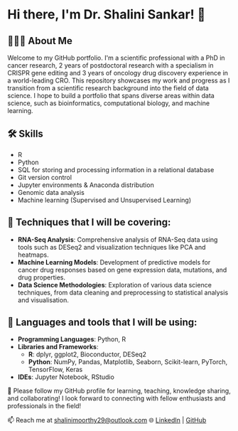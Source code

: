 # Hi there, I'm Dr. Shalini Sankar! 👋

## 🙋🏽‍♀️ About Me

Welcome to my GitHub portfolio. I'm a scientific professional with a PhD in cancer research, 2 years of postdoctoral research with a specialism in CRISPR gene editing and 3 years of oncology drug discovery experience in a world-leading CRO. This repository showcases my work and progress as I transition from a scientific research background into the field of data science. I hope to build a portfolio that spans diverse areas within data science, such as bioinformatics, computational biology, and machine learning.

## 🛠️ Skills

- R 
- Python 
- SQL for storing and processing information in a relational database
- Git version control
- Jupyter environments & Anaconda distribution
- Genomic data analysis 
- Machine learning (Supervised and Unsupervised Learning)

## 🔧 Techniques that I will be covering:

- **RNA-Seq Analysis**: Comprehensive analysis of RNA-Seq data using tools such as DESeq2 and visualization techniques like PCA and heatmaps.
- **Machine Learning Models**: Development of predictive models for cancer drug responses based on gene expression data, mutations, and drug properties.
- **Data Science Methodologies**: Exploration of various data science techniques, from data cleaning and preprocessing to statistical analysis and visualisation.

## 🔧 Languages and tools that I will be using:
- **Programming Languages**: Python, R
- **Libraries and Frameworks**:
    - **R**: dplyr, ggplot2, Bioconductor, DESeq2
    - **Python**: NumPy, Pandas, Matplotlib, Seaborn, Scikit-learn, PyTorch, TensorFlow, Keras
- **IDEs**: Jupyter Notebook, RStudio

🤝 Please follow my GitHub profile for learning, teaching, knowledge sharing, and collaborating! I look forward to connecting with fellow enthusiasts and professionals in the field!

📫 Reach me at [shalinimoorthy29@outlook.com](mailto:shalinimoorthy29@outlook.com)
🌐 [LinkedIn](https://www.linkedin.com/in/shalini-sankar-1bb4bab5/) | [GitHub](https://github.com/shalinimoorthy29)
